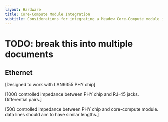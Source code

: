 ```yaml
---
layout: Hardware
title: Core-Compute Module Integration
subtitle: Considerations for integrating a Meadow Core-Compute module into a design.
---
```


# TODO: break this into multiple documents


## Ethernet

[Designed to work with LAN9355 PHY chip]

[100Ω controlled impedance between PHY chip and RJ-45 jacks. Differential pairs.]

[50Ω controlled impedance between PHY chip and core-compute module. data lines should aim to have similar lengths.]
